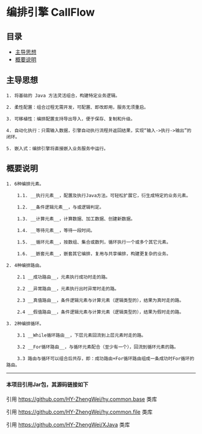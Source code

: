 # 编排引擎 CallFlow



目录
------
* [主导思想](#主导思想)
* [概要说明](#概要说明)




主导思想
------

    1. 将基础的 Java 方法灵活组合，构建特定业务逻辑。

    2. 柔性配置：组合过程无需开发，可配置、即改即用，服务无须重启。
    
    3. 可移植性：编排配置支持导出导入，便于保存、复制和升级。
    
    4. 自动化执行：只需输入数据，引擎自动执行流程并返回结果，实现“输入->执行->输出”的闭环。
    
    5. 嵌入式：编排引擎将直接嵌入业务服务中运行。
    


概要说明
------

    1. 6种编排元素。
    
        1.1. __执行元素__，配置及执行Java方法。可轻松扩展它，衍生成特定的业务元素。
    
        1.2. __条件逻辑元素__，与或逻辑判定。
    
        1.3. __计算元素__，计算数据、加工数据、创建新数据。
        
        1.4. __等待元素__，等待一段时间。
    
        1.5. __循环元素__，按数组、集合或数列，循环执行一个或多个其它元素。
    
        1.6. __嵌套元素__，嵌套其它编排，复用与共享编排，构建更复杂的业务。
        
    2. 4种编排路由。
        
        2.1 __成功路由__，元素执行成功时走的路。
        
        2.2 __异常路由__，元素执行出时异常时走的路。
        
        2.3 __真值路由__，条件逻辑元素与计算元素（逻辑类型的），结果为真时走的路。
        
        2.4 __假值路由__，条件逻辑元素与计算元素（逻辑类型的），结果为假时走的路。
        
    3. 2种编排循环。
        
        3.1 __While循环路由__，下层元素回流到上层元素时走的路。
        
        3.2 __For循环路由__，与循环元素配合（至少有一个），回流到循环元素的路。
        
        3.3 路由与循环可以组合后共存，即：成功路由+For循环路由组成一条成功时For循环的路由。



---
#### 本项目引用Jar包，其源码链接如下
引用 https://github.com/HY-ZhengWei/hy.common.base 类库

引用 https://github.com/HY-ZhengWei/hy.common.file 类库

引用 https://github.com/HY-ZhengWei/XJava 类库